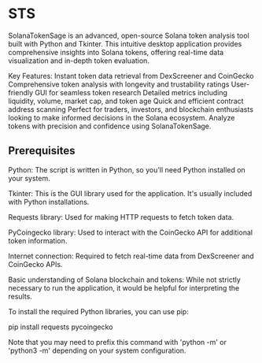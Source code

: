 # STS
SolanaTokenSage is an advanced, open-source Solana token analysis tool built with Python and Tkinter.
This intuitive desktop application provides comprehensive insights into Solana tokens, offering real-time data visualization and in-depth token evaluation.

Key Features:
Instant token data retrieval from DexScreener and CoinGecko
Comprehensive token analysis with longevity and trustability ratings
User-friendly GUI for seamless token research
Detailed metrics including liquidity, volume, market cap, and token age
Quick and efficient contract address scanning
Perfect for traders, investors, and blockchain enthusiasts looking to make informed decisions in the Solana ecosystem. Analyze tokens with precision and confidence using SolanaTokenSage.

## Prerequisites

Python: The script is written in Python, so you'll need Python installed on your system.

Tkinter: This is the GUI library used for the application. It's usually included with Python installations.

Requests library: Used for making HTTP requests to fetch token data.

PyCoingecko library: Used to interact with the CoinGecko API for additional token information.

Internet connection: Required to fetch real-time data from DexScreener and CoinGecko APIs.

Basic understanding of Solana blockchain and tokens: While not strictly necessary to run the application, it would be helpful for interpreting the results.

To install the required Python libraries, you can use pip:

pip install requests pycoingecko

Note that you may need to prefix this command with 'python -m' or 'python3 -m' depending on your system configuration.
